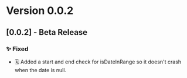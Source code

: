 # Version 0.0.2

## [0.0.2] - Beta Release

### ✨ Fixed

- 🗓️ Added a start and end check for isDateInRange so it doesn't crash when the date is null.
